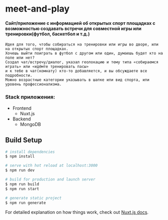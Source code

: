 # meet-and-play

#### Сайт/приложение с информацией об открытых спорт площадках с возможностью создавать встречи для совместной игры или тренировки(футбол, баскетбол и т.д.)

```
Идея для того, чтобы собираться на тренировки или игры во дворе, или на открытых спорт площадках.
Хочешь выйти поиграть в футбол с другом или один, думаешь будет кто на поле или нет?
Создал чат/встречу/диалог, указал геолокацию и тему типа «собираемся играть» или «идёмте тренировать пасы»
и к тебе в чат(комнату) кто-то добавляется, и вы обсуждаете все подробности.
Можно возрастные категории указывать в шапке или вид спорта, или уровень профессионализма.
```

### Stack приложения:

- Frontend
  - Nuxt.js
- Backend
  - MongoDB

## Build Setup

```bash
# install dependencies
$ npm install

# serve with hot reload at localhost:3000
$ npm run dev

# build for production and launch server
$ npm run build
$ npm run start

# generate static project
$ npm run generate
```

For detailed explanation on how things work, check out [Nuxt.js docs](https://nuxtjs.org).

